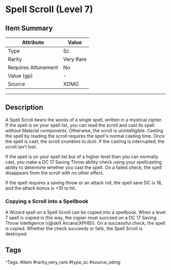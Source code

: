 # Spell Scroll (Level 7)

## Item Summary

| Attribute            | Value                        |
|----------------------|------------------------------|
| Type                 | Sc |
| Rarity               | Very Rare             |
| Requires Attunement  | No                |
| Value (gp)           | -    |
| Source               | XDMG |

---

## Description

A Spell Scroll bears the words of a single spell, written in a mystical cipher. If the spell is on your spell list, you can read the scroll and cast its spell without Material components. Otherwise, the scroll is unintelligible. Casting the spell by reading the scroll requires the spell's normal casting time. Once the spell is cast, the scroll crumbles to dust. If the casting is interrupted, the scroll isn't lost.

If the spell is on your spell list but of a higher level than you can normally cast, you make a DC 17 Saving Throw ability check using your spellcasting ability to determine whether you cast the spell. On a failed check, the spell disappears from the scroll with no other effect.

If the spell requires a saving throw or an attack roll, the spell save DC is 18, and the attack bonus is +10 to hit.

### Copying a Scroll into a Spellbook

A Wizard spell on a Spell Scroll can be copied into a spellbook. When a level 7 spell is copied in this way, the copier must succeed on a DC 17 Saving Throw Intelligence ({@skill Arcana|XPHB}). On a successful check, the spell is copied. Whether the check succeeds or fails, the Spell Scroll is destroyed.

## Tags

^Tags: #item #rarity_very_rare #type_sc #source_xdmg